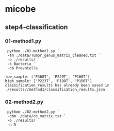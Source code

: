 # micobe
## step4-classification
### 01-method1.py
```shell
 python ./01-method1.py `
 -tm ./data/Tumor_genus_matrix_cleaned.txt `
 -o ./results/ `
 -k Bacteria `
 -cb Prevotella
```
```shell
low_sample: ['P368T', 'P229T', 'P160T']
high_sample: ['P223T', 'P198T', 'P156T']
classification_results has already been saved in ./results//method1/classification_results.json
```

### 02-method2.py
```shell
 python ./02-method2.py `
 -cbm ./data/cb_matrix.txt `
 -o ./results/ `
 -n 5
```